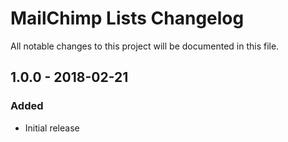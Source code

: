 # MailChimp Lists Changelog

All notable changes to this project will be documented in this file.

## 1.0.0 - 2018-02-21

### Added
- Initial release
